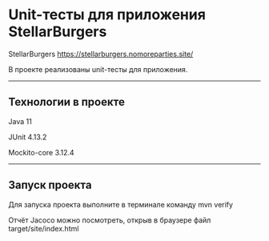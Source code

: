 # Unit-тесты для приложения StellarBurgers
StellarBurgers https://stellarburgers.nomoreparties.site/

В проекте реализованы unit-тесты для приложения.


___
## Технологии в проекте

Java 11

JUnit 4.13.2

Mockito-core 3.12.4
____
## Запуск проекта
Для запуска проекта выполните в терминале команду mvn verify

Отчёт Jacoco можно посмотреть, открыв в браузере файл target/site/index.html